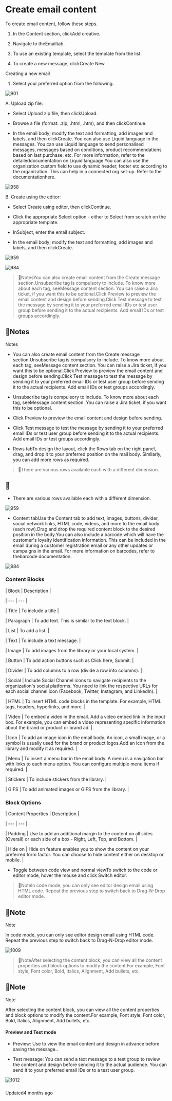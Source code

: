 # Create email content

To create email content, follow these steps.

1. In the Content section, clickAdd creative.

2. Navigate to theEmailtab.

3. To use an existing template, select the template from the list.

4. To create a new message, clickCreate New.

Creating a new email

1. Select your preferred option from the following.

![901](https://files.readme.io/3643efe-i3cskNgWUSgXCMDkxFUt0J1-M-Wj2OAsFg.png)

A. Upload zip file:

- Select Upload zip file, then clickUpload.

- Browse a file (format: .zip, .html, .htm), and then clickContinue.

- In the email body; modify the text and formatting, add images and labels, and then clickCreate. You can also use Liquid language in the messages. You can use Liquid language to send personalised messages, messages based on conditions, product recommendations based on last purchase, etc. For more information, refer to the detaileddocumentation on Liquid language.You can also use the organization custom field to use dynamic header, footer etc according to the organization. This can help in a connected org set-up. Refer to the documentationhere.

![958](https://files.readme.io/b73df4d-Y5TJBmAXK7X1tBCER3zqAyNYm8jPfog8Ow.png)

B. Create using the editor:

- Select Create using editor, then clickContinue.

- Click the appropriate Select option - either to Select from scratch on the appropriate template.

- InSubject, enter the email subject.

- In the email body; modify the text and formatting, add images and labels, and then clickCreate.

![959](https://files.readme.io/5b3558b-WkruJL5iKHQdGZdwKy3-XE-ks-SV02QdqA.png)

![984](https://files.readme.io/c3c6afa-Email_content.png)

> 📘NotesYou can also create email content from the Create message section.Unsubscribe tag is compulsory to include. To know more about each tag, seeMessage content section. You can raise a Jira ticket, if you want this to be optional.Click Preview to preview the email content and design before sending.Click Test message to test the message by sending it to your preferred email IDs or test user group before sending it to the actual recipients. Add email IDs or test groups accordingly.

## 📘Notes

Notes

- You can also create email content from the Create message section.Unsubscribe tag is compulsory to include. To know more about each tag, seeMessage content section. You can raise a Jira ticket, if you want this to be optional.Click Preview to preview the email content and design before sending.Click Test message to test the message by sending it to your preferred email IDs or test user group before sending it to the actual recipients. Add email IDs or test groups accordingly.

- Unsubscribe tag is compulsory to include. To know more about each tag, seeMessage content section. You can raise a Jira ticket, if you want this to be optional.

- Click Preview to preview the email content and design before sending.

- Click Test message to test the message by sending it to your preferred email IDs or test user group before sending it to the actual recipients. Add email IDs or test groups accordingly.

- Rows tabTo design the layout, click the Rows tab on the right panel, drag, and drop it to your preferred position on the mail body. Similarly, you can add more rows as required.

> 📘There are various rows available each with a different dimension.

## 📘

- There are various rows available each with a different dimension.

![959](https://files.readme.io/598ab90-hbkJ6Qe_aLeYAwtCQYD0K9wQwLGSyy5SgQ.png)

- Content tabUse the Content tab to add text, images, buttons, divider, social network links, HTML code, videos, and more to the email body (each row).Drag and drop the required content block to the desired position in the body.You can also include a barcode which will have the customer's loyalty identification information. This can be included in the email during a customer registration email or any other updates or campaigns in the email. For more information on barcodes, refer to thebarcode documentation.

![984](https://files.readme.io/8749b7b-PSHX2gNYzaM6lB2ltPXFiVGt0AW9agvRMQ.png)

### Content Blocks

| Block | Description |

| --- | --- |

| Title | To include a title |

| Paragraph | To add text. This is similar to the text block. |

| List | To add a list. |

| Text | To include a text message. |

| Image | To add images from the library or your local system. |

| Button | To add action buttons such as Click here, Submit. |

| Divider | To add columns to a row (divide a row into columns). |

| Social | Include Social Channel icons to navigate recipients to the organization's social platforms. You need to link the respective URLs for each social channel icon (Facebook, Twitter, Instagram, and LinkedIn). |

| HTML | To insert HTML code blocks in the template. For example, HTML tags, headers, hyperlinks, and more. |

| Video | To embed a video in the email.  Add a video embed link in the input box. For example, you can embed a video representing specific information about the brand or product or brand ad. |

| Icon | To add an image icon in the email body. An icon, a small image, or a symbol is usually used for the brand or product logos.Add an icon from the library and modify it as required. |

| Menu | To insert a menu bar in the email body. A menu is a navigation bar with links to each menu option. You can configure multiple menu items if required. |

| Stickers | To include stickers from the library. |

| GIFS | To add animated images or GIFS from the library. |



### Block Options

| Content Properties | Description |

| --- | --- |

| Padding | Use to add an additional margin to the content on all sides (Overall) or each side of a box - Right, Left, Top, and Bottom. |

| Hide on | Hide on feature enables you to show the content on your preferred form factor. You can choose to hide content either on desktop or mobile. |



- Toggle between code view and normal viewTo switch to the code or editor mode, hover the mouse and click Switch editor.

> 📘NoteIn code mode, you can only see editor design email using HTML code. Repeat the previous step to switch back to Drag-N-Drop editor mode.

## 📘Note

Note

In code mode, you can only see editor design email using HTML code. Repeat the previous step to switch back to Drag-N-Drop editor mode.

![1009](https://files.readme.io/34a0b97-CWp5eMFKb8qzmJ3g-PhQziGg9ocTopPEJQ.png)

> 📘NoteAfter selecting the content block, you can view all the content properties and block options to modify the content.For example, Font style, Font color, Bold, Italics, Alignment, Add bullets, etc.

## 📘Note

Note

After selecting the content block, you can view all the content properties and block options to modify the content.For example, Font style, Font color, Bold, Italics, Alignment, Add bullets, etc.

#### Preview and Test mode

- Preview:  Use to view the email content and design in advance before saving the message..

- Test message: You can send a text message to a test group to review the content and design before sending it to the actual audience. You can send it to your preferred email IDs or to a test user group.

![1012](https://files.readme.io/c43c4d2-RZPtT-6T_zlvsTqDjipMrnm_jeYvaVFWvw.png)

### 

Updated4 months ago